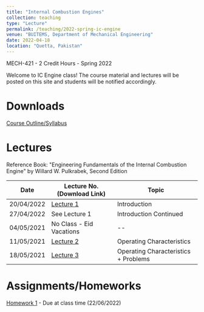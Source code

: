 ```yaml
---
title: "Internal Combustion Engines"
collection: teaching
type: "Lecture"
permalink: /teaching/2022-spring-ic-engine
venue: "BUITEMS, Department of Mechanical Engineering"
date: 2022-04-18
location: "Quetta, Pakistan"
---
```


MECH-421 - 2 Credit Hours - Spring 2022

<!---
Internal Combustion Engines
======
-->

Welcome to IC Engine class! 
The course material and lectures will be posted on this site and students will be notified accordingly. 

Downloads
======
[Course Outline/Syllabus](https://github.com/kashifliaqat/kashifliaqat.github.io/raw/master/files/ic_syllabus.pdf)

<!--
    
[Grades](https://github.com/kashifliaqat/kashifliaqat.github.io/raw/master/files/ic_engine_2021/grades_ic_engine.pdf)

[Formula Sheet](https://github.com/kashifliaqat/kashifliaqat.github.io/raw/master/files/ic_engine_2021/Final_Formula_Sheet.pdf)

[Presentation groups](https://github.com/kashifliaqat/kashifliaqat.github.io/raw/master/files/ic_engine_2021/Presentation_groups.pdf) - 
[Presentation topics](https://github.com/kashifliaqat/kashifliaqat.github.io/raw/master/files/ic_engine_2021/IC_Engine_Presentation_Topics.pdf)

[Quiz 1 - MATLAB Code](https://github.com/kashifliaqat/kashifliaqat.github.io/raw/master/files/ic_engine_2021/Quiz_1_MATLAB_Code.pdf)
-->

Lectures
======
Reference Book: "Engineering Fundamentals of the Internal Combustion Engine" by Willard W. Pulkrabek, Second Edition

| **Date**   | **Lecture No. (Download Link)**                                                                                      | **Topic**                            |
|------------|----------------------------------------------------------------------------------------------------------------------|--------------------------------------|
| 20/04/2022 | [Lecture 1](https://github.com/kashifliaqat/kashifliaqat.github.io/raw/master/files/IC_Engine_1.pdf)                 | Introduction                         |
| 27/04/2022 | See Lecture 1                | Introduction Continued                        |
| 04/05/2021 | No Class - Eid Vacations  | --           |
| 11/05/2021 | [Lecture 2](https://github.com/kashifliaqat/kashifliaqat.github.io/raw/master/files/ic_engine_2021/IC_Engine_2.pdf)  | Operating Characteristics            |
| 18/05/2021 | [Lecture 3](https://github.com/kashifliaqat/kashifliaqat.github.io/raw/master/files/ic_engine_2021/IC_Engine_3.pdf)  | Operating Characteristics + Problems |

<!--



| 19/07/2021 |                                                                                                                      | No Class - Eid Ul Adha 2021          |
| 26/07/2021 | PEC Visit - Class to be rescheduled!                                                                                 | Scheduled on 20/08/2021              |
| 02/08/2021 | [Lecture 4](https://github.com/kashifliaqat/kashifliaqat.github.io/raw/master/files/ic_engine_2021/IC_Engine_4.pdf)  | Engine Cycles                        |
| 09/08/2021 | [Lecture 5](https://github.com/kashifliaqat/kashifliaqat.github.io/raw/master/files/ic_engine_2021/IC_Engine_5.pdf)  | Problems (Engine Cycles)             |
| 16/08/2021 | [Lecture 6](https://github.com/kashifliaqat/kashifliaqat.github.io/raw/master/files/ic_engine_2021/IC_Engine_6.pdf)  | Engine Fuels and Knocking            |
| 20/08/2021 | Lecture 7                                                                                                            | Quiz 1 + Mid Exam Review             | 
| 23/08/2021 | No Class                                                                                                             | Mid Exams                            |
| 30/08/2021 | No Class                                                                                                             | Mid Exams                            |
| 06/09/2021 | [Lecture 8](https://github.com/kashifliaqat/kashifliaqat.github.io/raw/master/files/ic_engine_2021/IC_Engine_8.pdf)  | Air and Fuel Induction               |
| 13/09/2021 | [Lecture 9](https://github.com/kashifliaqat/kashifliaqat.github.io/raw/master/files/ic_engine_2021/IC_Engine_9.pdf)  | Air and Fuel Induction (Problems)    |
| 20/09/2021 | Lecture 10                                                                                                           | Student Presentations                |
| 27/09/2021 | [Lecture 11](https://github.com/kashifliaqat/kashifliaqat.github.io/raw/master/files/ic_engine_2021/IC_Engine_10.pdf)| Fluid Motion - Exhaust Flow          |
| 04/10/2021 | [Lecture 12](https://github.com/kashifliaqat/kashifliaqat.github.io/raw/master/files/ic_engine_2021/IC_Engine_12.pdf)| Heat Transfer in Engines             |
| 11/10/2021 & 18/10/2021 | [Lecture 13](https://github.com/kashifliaqat/kashifliaqat.github.io/raw/master/files/ic_engine_2021/IC_Engine_13.pdf)| Engine Emissions and Pollution       |

-->

Assignments/Homeworks
======


[Homework 1](https://github.com/kashifliaqat/kashifliaqat.github.io/raw/master/files/ic_engine_2022/Homework_1_IC_Engine.pdf) - Due at class time (22/06/2022)

<!--

[Homework 2 (Complex Engineering Problem #1)](https://github.com/kashifliaqat/kashifliaqat.github.io/raw/master/files/ic_engine_2021/Homework_2_IC_Engine_CEP.pdf) - Due at class time (04/10/2021)

[Homework 3](https://github.com/kashifliaqat/kashifliaqat.github.io/raw/master/files/ic_engine_2021/Homework_2_IC_Engine.pdf) - Due at class time (11/10/2021)

-->
